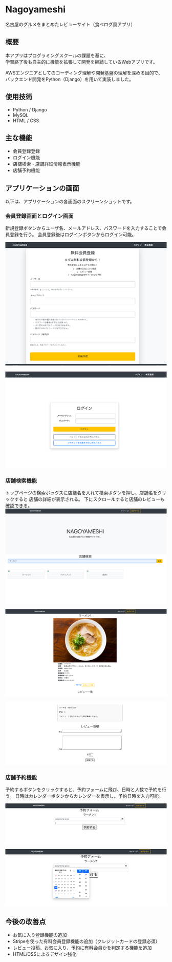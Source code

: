 # Nagoyameshi 
名古屋のグルメをまとめたレビューサイト（食べログ風アプリ）

## 概要
本アプリはプログラミングスクールの課題を基に、  
学習終了後も自主的に機能を拡張して開発を継続しているWebアプリです。  

AWSエンジニアとしてのコーディング理解や開発基盤の理解を深める目的で、  
バックエンド開発をPython（Django）を用いて実装しました。

## 使用技術
- Python / Django
- MySQL
- HTML / CSS 

## 主な機能
- 会員登録登録
- ログイン機能
- 店舗検索・店舗詳細情報表示機能
- 店舗予約機能

## アプリケーションの画面
以下は、アプリケーションの各画面のスクリーンショットです。

### 会員登録画面とログイン画面
新規登録ボタンからユーザ名、メールアドレス、パスワードを入力することで会員登録を行う。
会員登録後はログインボタンからログイン可能。

![signup](./docs/signup.png)

![login](./docs/login.png)

### 店舗検索機能
トップページの検索ボックスに店舗名を入れて検索ボタンを押し、店舗名をクリックすると
店舗の詳細が表示される。
下にスクロールすると店舗のレビューも確認できる。
![top-page](./docs/toppage.png)

![restaurant-detail](./docs/restaurant_detail.png)

![restaurant-review](./docs/restaurant_review.png)

### 店舗予約機能
予約するボタンをクリックすると、予約フォームに飛び、日時と人数で予約を行う。
日時はカレンダーボタンからカレンダーを表示し、予約日時を入力可能。

![reservation_form](./docs/reservation_form.png)

![reservation_date](./docs/reservation_date.png)

## 今後の改善点
- お気に入り登録機能の追加
- Stripeを使った有料会員登録機能の追加（クレジットカードの登録必須）
- レビュー投稿、お気に入り、予約に有料会員かを判定する機能を追加
- HTML/CSSによるデザイン強化
